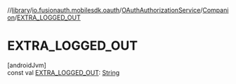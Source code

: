 //[library](../../../../index.md)/[io.fusionauth.mobilesdk.oauth](../../index.md)/[OAuthAuthorizationService](../index.md)/[Companion](index.md)/[EXTRA_LOGGED_OUT](-e-x-t-r-a_-l-o-g-g-e-d_-o-u-t.md)

# EXTRA_LOGGED_OUT

[androidJvm]\
const val [EXTRA_LOGGED_OUT](-e-x-t-r-a_-l-o-g-g-e-d_-o-u-t.md): [String](https://kotlinlang.org/api/latest/jvm/stdlib/kotlin/-string/index.html)
